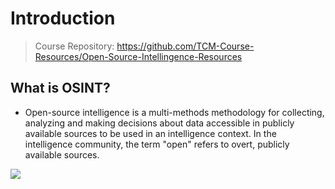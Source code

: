 # Introduction

> Course Repository: https://github.com/TCM-Course-Resources/Open-Source-Intellingence-Resources

## What is OSINT?

- Open-source intelligence is a multi-methods methodology for collecting, analyzing and making decisions about data accessible in publicly available sources to be used in an intelligence context. In the intelligence community, the term "open" refers to overt, publicly available sources.

![](https://i.imgur.com/8Xu0pQb.png)


